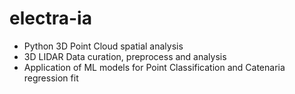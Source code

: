 # electra-ia
- Python 3D Point Cloud spatial analysis
- 3D LIDAR Data curation, preprocess and analysis
- Application of ML models for Point Classification and Catenaria regression fit
